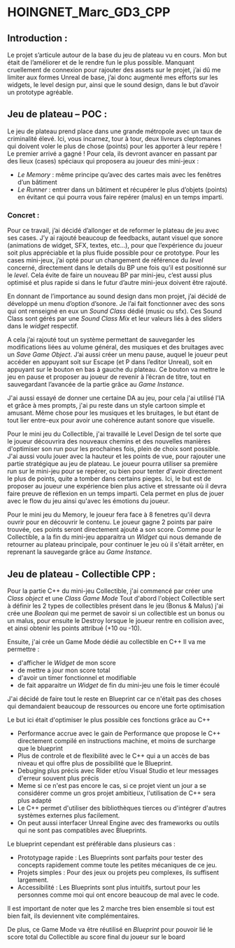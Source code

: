 # HOINGNET_Marc_GD3_CPP
## Introduction :

Le projet s’articule autour de la base du jeu de plateau vu en cours.
Mon but était de l’améliorer et de le rendre fun le plus possible.
Manquant cruellement de connexion pour rajouter des assets sur le projet, j’ai dû me limiter aux formes Unreal de base, j’ai donc augmenté mes efforts sur les widgets, le level design pur, ainsi que le sound design, dans le but d’avoir un prototype agréable.

## Jeu de plateau – POC :
Le jeu de plateau prend place dans une grande métropole avec un taux de criminalité élevé. Ici, vous incarnez, tour à tour, deux livreurs cleptomanes qui doivent voler le plus de chose (points) pour les apporter à leur repère ! Le premier arrivé a gagné !
Pour cela, ils devront avancer en passant par des lieux (cases) spéciaux qui proposera au joueur des mini-jeux :
-	*Le Memory* : même principe qu’avec des cartes mais avec les fenêtres d’un bâtiment
-	*Le Runner* : entrer dans un bâtiment et récupérer le plus d’objets (points) en évitant ce qui pourra vous faire repérer (malus) en un temps imparti.

### Concret :
Pour ce travail, j’ai décidé d’allonger et de reformer le plateau de jeu avec ses cases.
J’y ai rajouté beaucoup de feedbacks, autant visuel que sonore (animations de widget, SFX, textes, etc…), pour que l’expérience du joueur soit plus appréciable et la plus fluide possible pour ce prototype.
Pour les cases mini-jeux, j’ai opté pour un changement de référence du *level* concerné, directement dans le details du BP une fois qu’il est positionné sur le *level*.
Cela évite de faire un nouveau BP par mini-jeu, c’est aussi plus optimisé et plus rapide si dans le futur d’autre mini-jeux doivent être rajouté.

En donnant de l’importance au sound design dans mon projet, j’ai décidé de développé un menu d’option d’sonore.
Je l’ai fait fonctionner avec des sons qui ont renseigné en eux un *Sound Class* dédié (music ou sfx).
Ces Sound Class sont gérés par une *Sound Class Mix* et leur valeurs liés à des sliders dans le *widget* respectif.

A cela j’ai rajouté tout un système permettant de sauvegarder les modifications liées au volume général, des musiques et des bruitages avec un *Save Game Object*.
J’ai aussi créer un menu pause, auquel le joueur peut accéder en appuyant soit sur Escape (et P dans l’editor Unreal), soit en appuyant sur le bouton en bas à gauche du plateau.
Ce bouton va mettre le jeu en pause et proposer au joueur de revenir à l’écran de titre, tout en sauvegardant l’avancée de la partie grâce au *Game Instance*.

J'ai aussi essayé de donner une certaine DA au jeu, pour cela j'ai utilisé l'IA et grâce à mes prompts, j'ai pu reste dans un style cartoon simple et amusant.
Même chose pour les musiques et les bruitages, le but étant de tout lier entre-eux pour avoir une cohérence autant sonore que visuelle.

Pour le mini jeu du Collectible, j'ai travaillé le Level Design de tel sorte que le joueur découvrira des nouveaux chemins et des nouvelles manières d'optimiser son run pour les prochaines fois, plein de choix sont possible.
J'ai aussi voulu jouer avec la hauteur et les points de vue, pour rajouter une partie stratégique au jeu de plateau. Le joueur pourra utiliser sa première run sur le mini-jeu pour se repérer,
ou bien pour tenter d'avoir directement le plus de points, quite a tomber dans certains pieges. Ici, le but est de proposer au joueur une expérience bien plus active et stressante où il
devra faire preuve de réflexion en un temps imparti. Cela permet en plus de jouer avec le flow du jeu ainsi qu'avec les émotions du joueur.

Pour le mini jeu du Memory, le joueur fera face à 8 fenetres qu'il devra ouvrir pour en découvrir le contenu. Le joueur gagne 2 points par paire trouvée, ces points seront directement ajouté a son score.
Comme pour le Collectible, a la fin du mini-jeu apparaitra un *Widget* qui nous demande de retourner au plateau principale, pour continuer le jeu où il s'était arrêter, en reprenant la sauvegarde grâce au *Game Instance*.


## Jeu de plateau - Collectible CPP :
Pour la partie C++ du mini-jeu Collectible, j'ai commencé par créer une *Class object* et une *Class Game Mode*
Tout d'abord l'object Collectible sert à définir les 2 types de collectibles présent dans le jeu (Bonus & Malus)
j'ai crée une *Boolean* qui me permet de savoir si un collectible est un bonus ou un malus, pour ensuite le Destroy lorsque le joueur rentre en collision avec, 
et ainsi obtenir les points attribué (+10 ou -10).

Ensuite, j'ai crée un Game Mode dédié au collectible en C++
Il va me permettre :
- d'afficher le *Widget* de mon score 
- de mettre a jour mon score total
- d'avoir un timer fonctionnel et modifiable
- de fait apparaitre un *Widget* de fin du mini-jeu une fois le timer écoulé

J'ai décidé de faire tout le reste en Blueprint car ce n'était pas des choses qui demandaient beaucoup de ressources ou encore une forte optimisation

Le but ici était d'optimiser le plus possible ces fonctions grâce au C++
- Performance accrue avec le gain de Performance que propose le C++ directement compilé en instructions machine, et moins de surcharge que le blueprint
- Plus de controle et de flexibilité avec le C++ qui a un accès de bas niveau et qui offre plus de possibilité que le Blueprint.
- Debuging plus précis avec Rider et/ou Visual Studio et leur messages d'erreur souvent plus précis
- Meme si ce n'est pas encore le cas, si ce projet vient un jour a se considérer comme un gros projet ambitieux, l'utilisation de C++ sera plus adapté
- Le C++ permet d'utiliser des bibliothèques tierces ou d'intégrer d'autres systèmes externes plus facilement.
- On peut aussi interfacer Unreal Engine avec des frameworks ou outils qui ne sont pas compatibles avec Blueprints.

Le blueprint cependant est préférable dans plusieurs cas :
- Prototypage rapide : Les Blueprints sont parfaits pour tester des concepts rapidement comme toute les petites mécaniques de ce jeu.
- Projets simples : Pour des jeux ou projets peu complexes, ils suffisent largement.
- Accessibilité : Les Blueprints sont plus intuitifs, surtout pour les personnes comme moi qui ont encore beaucoup de mal avec le code.

Il est important de noter que les 2 marche tres bien ensemble si tout est bien fait, ils deviennent vite complémentaires.

De plus, ce Game Mode va être réutilisé en *Blueprint* pour pouvoir lié le score total du Collectible au score final du joueur sur le board
